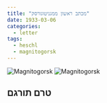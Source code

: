 ```yaml
---
title: "מכתב ראשון ממגניטוגורסק"
date: 1933-03-06
categories:
  - letter
tags:
  - heschl
  - magnitogorsk
---
```


![Magnitogorsk](/pupko-papers/assets/images/1933-03-06-heschel-magnitogorsk-1.jpg)
![Magnitogorsk](/pupko-papers/assets/images/1933-03-06-heschel-magnitogorsk-2.jpg)

## טרם תורגם
